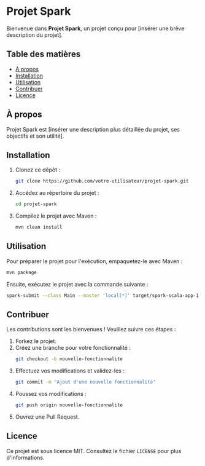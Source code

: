 # Projet Spark

Bienvenue dans **Projet Spark**, un projet conçu pour [insérer une brève description du projet].

## Table des matières

- [À propos](#à-propos)
- [Installation](#installation)
- [Utilisation](#utilisation)
- [Contribuer](#contribuer)
- [Licence](#licence)

## À propos

Projet Spark est [insérer une description plus détaillée du projet, ses objectifs et son utilité].

## Installation

1. Clonez ce dépôt :
    ```bash
    git clone https://github.com/votre-utilisateur/projet-spark.git
    ```
2. Accédez au répertoire du projet :
    ```bash
    cd projet-spark
    ```
3. Compilez le projet avec Maven :
    ```bash
    mvn clean install
    ```

## Utilisation

Pour préparer le projet pour l'exécution, empaquetez-le avec Maven :
```bash
mvn package
```

Ensuite, exécutez le projet avec la commande suivante :
```bash
spark-submit --class Main --master 'local[*]' target/spark-scala-app-1.0-SNAPSHOT.jar
```

## Contribuer

Les contributions sont les bienvenues ! Veuillez suivre ces étapes :

1. Forkez le projet.
2. Créez une branche pour votre fonctionnalité :
    ```bash
    git checkout -b nouvelle-fonctionnalite
    ```
3. Effectuez vos modifications et validez-les :
    ```bash
    git commit -m "Ajout d'une nouvelle fonctionnalité"
    ```
4. Poussez vos modifications :
    ```bash
    git push origin nouvelle-fonctionnalite
    ```
5. Ouvrez une Pull Request.

## Licence

Ce projet est sous licence MIT. Consultez le fichier `LICENSE` pour plus d'informations.